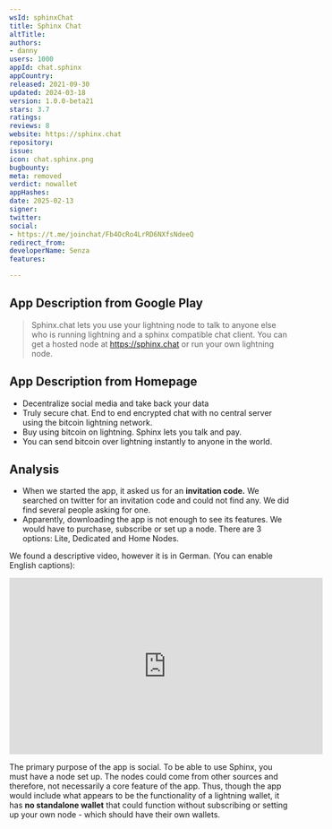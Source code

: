 ```yaml
---
wsId: sphinxChat
title: Sphinx Chat
altTitle: 
authors:
- danny
users: 1000
appId: chat.sphinx
appCountry: 
released: 2021-09-30
updated: 2024-03-18
version: 1.0.0-beta21
stars: 3.7
ratings: 
reviews: 8
website: https://sphinx.chat
repository: 
issue: 
icon: chat.sphinx.png
bugbounty: 
meta: removed
verdict: nowallet
appHashes: 
date: 2025-02-13
signer: 
twitter: 
social:
- https://t.me/joinchat/Fb4OcRo4LrRD6NXfsNdeeQ
redirect_from: 
developerName: Senza
features: 

---
```


## App Description from Google Play

> Sphinx.chat lets you use your lightning node to talk to anyone else who is running lightning and a sphinx compatible chat client. You can get a hosted node at https://sphinx.chat or run your own lightning node.

## App Description from Homepage

- Decentralize social media and take back your data
- Truly secure chat. End to end encrypted chat with no central server
using the bitcoin lightning network.
- Buy using bitcoin on lightning. Sphinx lets you talk and pay.
- You can send bitcoin over lightning instantly to anyone in the world.

## Analysis 

- When we started the app, it asked us for an **invitation code.** We searched on twitter for an invitation code and could not find any. We did find several people asking for one. 
- Apparently, downloading the app is not enough to see its features. We would have to purchase, subscribe or set up a node. There are 3 options: Lite, Dedicated and Home Nodes. 

We found a descriptive video, however it is in German. (You can enable English captions): 

<iframe width="560" height="315" src="https://www.youtube.com/embed/OGk_uxSsAx8?si=So5YzkipvD74MnHJ" title="YouTube video player" frameborder="0" allow="accelerometer; autoplay; clipboard-write; encrypted-media; gyroscope; picture-in-picture; web-share" allowfullscreen></iframe>

The primary purpose of the app is social. To be able to use Sphinx, you must have a node set up. The nodes could come from other sources and therefore, not necessarily a core feature of the app. Thus, though the app would include what appears to be the functionality of a lightning wallet, it has **no standalone wallet** that could function without subscribing or setting up your own node - which should have their own wallets.

